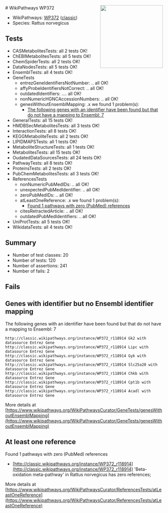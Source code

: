 <img style="float: right; width: 200px" src="https://upload.wikimedia.org/wikipedia/commons/thumb/8/83/Wplogo_with_text_500.png/640px-Wplogo_with_text_500.png" />
# WikiPathways WP372

* WikiPathways: [WP372](https://wikipathways.org/pathways/WP372) ([classic](https://classic.wikipathways.org/instance/WP372))
* Species: Rattus norvegicus
## Tests
* CASMetabolitesTests: all 2 tests OK!
* ChEBIMetabolitesTests: all 5 tests OK!
* ChemSpiderTests: all 2 tests OK!
* DataNodesTests: all 5 tests OK!
* EnsemblTests: all 4 tests OK!
* GeneTests
    * entrezGeneIdentifiersNotNumber: .. all OK!
    * affyProbeIdentifiersNotCorrect: .. all OK!
    * outdatedIdentifiers: .... all OK!
    * nonNumericHGNCAccessionNumbers: .. all OK!
    * genesWithoutEnsemblMapping: .x we found 1 problem(s):
        * [The following genes with an identifier have been found but that do not have a mapping to Ensembl: 7](#40286d89)
* GeneralTests: all 15 tests OK!
* HMDBSecMetabolitesTests: all 3 tests OK!
* InteractionTests: all 8 tests OK!
* KEGGMetaboliteTests: all 2 tests OK!
* LIPIDMAPSTests: all 1 tests OK!
* MetaboliteStructureTests: all 1 tests OK!
* MetabolitesTests: all 15 tests OK!
* OudatedDataSourcesTests: all 24 tests OK!
* PathwayTests: all 8 tests OK!
* ProteinsTests: all 2 tests OK!
* PubChemMetabolitesTests: all 3 tests OK!
* ReferencesTests
    * nonNumericPubMedIDs: .. all OK!
    * unexpectedPubMedIdentifier: .. all OK!
    * zeroPubMedIDs: .. all OK!
    * atLeastOneReference: .x we found 1 problem(s):
        * [Found 1 pathways with zero (PubMed) references](#d0a459f0)
    * citesRetractedArticle: .. all OK!
    * outdatedPubMedIdentifiers: .. all OK!
* UniProtTests: all 5 tests OK!
* WikidataTests: all 4 tests OK!


## Summary

* Number of test classes: 20
* Number of tests: 120
* Number of assertions: 241
* Number of fails: 2

## Fails

<a name="40286d89" />

## Genes with identifier but no Ensembl identifier mapping

The following genes with an identifier have been found but that do not have a mapping to Ensembl: 7
```
http://classic.wikipathways.org/instance/WP372_r118914 Gk2 with datasource Entrez Gene
http://classic.wikipathways.org/instance/WP372_r118914 Lipc with datasource Entrez Gene
http://classic.wikipathways.org/instance/WP372_r118914 Gyk with datasource Entrez Gene
http://classic.wikipathways.org/instance/WP372_r118914 Slc25a20 with datasource Entrez Gene
http://classic.wikipathways.org/instance/WP372_r118914 Chkb with datasource Entrez Gene
http://classic.wikipathways.org/instance/WP372_r118914 Cpt1b with datasource Entrez Gene
http://classic.wikipathways.org/instance/WP372_r118914 Acadl with datasource Entrez Gene
```

More details at [https://www.wikipathways.org/WikiPathwaysCurator/GeneTests/genesWithoutEnsemblMapping](https://www.wikipathways.org/WikiPathwaysCurator/GeneTests/genesWithoutEnsemblMapping)

<a name="d0a459f0" />

## At least one reference

Found 1 pathways with zero (PubMed) references

* [http://classic.wikipathways.org/instance/WP372_r118914](http://classic.wikipathways.org/instance/WP372_r118914) 'Beta-oxidation meta-pathway' in Rattus norvegicus has zero references; 


More details at [https://www.wikipathways.org/WikiPathwaysCurator/ReferencesTests/atLeastOneReference](https://www.wikipathways.org/WikiPathwaysCurator/ReferencesTests/atLeastOneReference)

